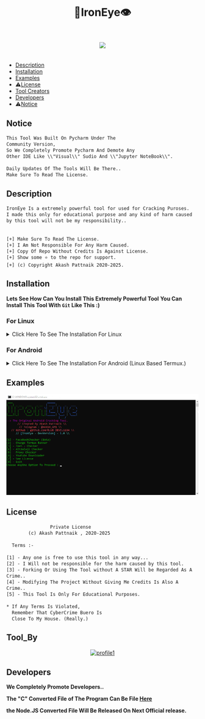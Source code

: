 # <h1 align="center">:bat:IronEye:eye:</h1>
# <p align="center"><a href="https://github.com/BLUE-DEVIL1134/IronEye"><img src="https://github-readme-stats.vercel.app/api/pin?username=BLUE-DEVIL1134&show_icons=true&theme=dracula&hide_border=true&repo=IronEye"></a></p>

* [Description](#Description)
* [Installation](#Installation)
* [Examples](#Examples)
* :warning:[License](#License)
* [Tool Creators](#Tool_By)
* [Developers](#Developers)
* :warning:[Notice](#Notice)

## Notice
```pythonregexp
This Tool Was Built On Pycharm Under The 
Community Version,
So We Completely Promote Pycharm And Demote Any
Other IDE Like \\"Visual\\" Sudio And \\"Jupyter NoteBook\\".

Daily Updates Of The Tools Will Be There..
Make Sure To Read The License.
```

## Description
```stylelint
IronEye Is a extremely powerful tool for used for Cracking Puroses.
I made this only for educational purpose and any kind of harm caused 
by this tool will not be my responsibility..


[+] Make Sure To Read The License.
[+] I Am Not Responsible For Any Harm Caused.
[+] Copy Of Repo Without Credits Is Against License.
[+] Show some ⭐ to the repo for support.
[+] (c) Copyright Akash Pattnaik 2020-2025.
```

## Installation
**Lets See How Can You Install This Extremely Powerful Tool**
**You Can Install This Tool With `Git` Like This :)**

### For Linux
<details>
    <summary>
        Click Here To See The Installation For Linux
    </summary>
    <h4>Open Your Terminal (Linux Based) And Copy-Paste These >></h4>
    
    apt update && apt upgrade -y
    apt install git -y

    git clone https://github.com/BLUE-DEVIL1134/IronEye.git
    cd IronEye
    chmod +x *
    apt install python -y
    pip install -r requirements.txt
    python -m IronEye

</details>

### For Android
<details>
    <summary>
        Click Here To See The Installation For Android (Linux Based Termux.)
    </summary>
    
   For Complete Tutorial - [Click Here](https://t.me/IndianBots/106)
    
   <h4>Open Your Termux And Copy-Paste These >></h4>
    
    pkg update && pkg upgrade -y
    pkg install git -y
    apt install python -y

    git clone https://github.com/BLUE-DEVIL1134/IronEye.git
    cd IronEye
    chmod +x *
    pip install -r requirements.txt
    python -m IronEye

</details>

## Examples
<img src="./img/Example.png" alt="Example_1">

## License
```
                Private License
        (c) Akash Pattnaik , 2020-2025

  Terms :-

[1] - Any one is free to use this tool in any way...
[2] - I Will not be responsible for the harm caused by this tool.
[3] - Forking Or Using The Tool without A STAR Will be Regarded As A Crime..
[4] - Modifying The Project Without Giving Me Credits Is Also A Crime..
[5] - This Tool Is Only For Educational Purposes.

* If Any Terms Is Violated,
  Remember That CyberCrime Buero Is 
  Close To My House. (Really.)
```

## Tool_By
<p align="center">
<a href="https://telegram.me/AKASH_AM1">
    <img src="https://avatars1.githubusercontent.com/u/55914808?s=460&v=4" alt="profile1" height="200" align="center"/>
</a>
</p>

## Developers
**We Completely Promote Developers..**

**The "C" Converted File of The Program Can Be File [Here](C-Build/IronEye.c)**

**the Node.JS Converted File Will Be Released On Next Official release.**

